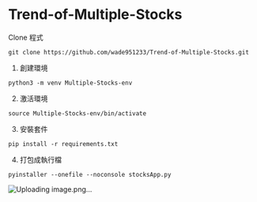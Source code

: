 # Trend-of-Multiple-Stocks
Clone 程式
```
git clone https://github.com/wade951233/Trend-of-Multiple-Stocks.git
```

1. 創建環境
```
python3 -m venv Multiple-Stocks-env
```
2. 激活環境
```
source Multiple-Stocks-env/bin/activate
```
3. 安裝套件
```
pip install -r requirements.txt
```
4. 打包成執行檔
```
pyinstaller --onefile --noconsole stocksApp.py
```
![Uploading image.png…]()
